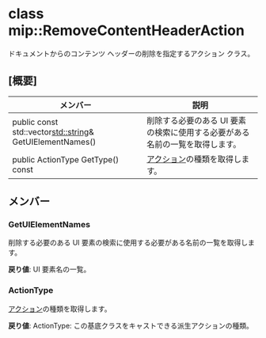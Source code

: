 # <a name="class-mipremovecontentheaderaction"></a>class mip::RemoveContentHeaderAction 
ドキュメントからのコンテンツ ヘッダーの削除を指定するアクション クラス。
  
## <a name="summary"></a>[概要]
 メンバー                        | 説明                                
--------------------------------|---------------------------------------------
public const std::vector<std::string>& GetUIElementNames()  |  削除する必要のある UI 要素の検索に使用する必要がある名前の一覧を取得します。
 public ActionType GetType() const  |  [アクション](class_mip_action.md)の種類を取得します。
  
## <a name="members"></a>メンバー
  
### <a name="getuielementnames"></a>GetUIElementNames
削除する必要のある UI 要素の検索に使用する必要がある名前の一覧を取得します。

  
**戻り値**: UI 要素名の一覧。
  
### <a name="actiontype"></a>ActionType
[アクション](class_mip_action.md)の種類を取得します。

  
**戻り値**: ActionType: この基底クラスをキャストできる派生アクションの種類。
